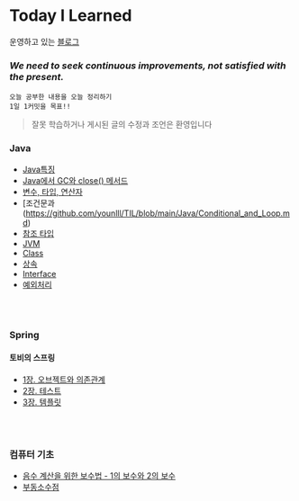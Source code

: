 # Today I Learned
운영하고 있는 [블로그](https://youn0111.tistory.com/)
<h3><i>We need to seek continuous improvements, not satisfied with the present.</i></h3>

    오늘 공부한 내용을 오늘 정리하기
    1일 1커밋을 목표!!
    
> 잘못 학습하거나 게시된 글의 수정과 조언은 환영입니다
    
### Java
* [Java특징](https://github.com/younlll/TIL/blob/main/Java/Java_Features.md)
* [Java에서 GC와 close() 메서드](https://github.com/younlll/TIL/blob/main/Java/About_GC_and_the_close_method.md)
* [변수, 타입, 연산자](https://github.com/younlll/TIL/blob/main/Java/variable_type_operator.md)
* [조건문과 (https://github.com/younlll/TIL/blob/main/Java/Conditional_and_Loop.md)
* [참조 타입](https://github.com/younlll/TIL/blob/main/Java/Reference_type.md)
* [JVM](https://github.com/younlll/TIL/blob/main/Java/JVM.md)
* [Class](https://github.com/younlll/TIL/blob/main/Java/Class.md)
* [상속](https://github.com/younlll/TIL/blob/main/Java/Inheritance.md)
* [Interface](https://github.com/younlll/TIL/blob/main/Java/Interface.md)
* [예외처리](https://github.com/younlll/TIL/blob/main/Java/Exception.md)

</br></br>

### Spring
####  토비의 스프링
* [1장. 오브젝트와 의존관계](https://github.com/younlll/TIL/tree/main/Toby_Spring3.1/Chapter1_Objects_and_Dependencies)
* [2장. 테스트](https://github.com/younlll/TIL/tree/main/Toby_Spring3.1/Chapter2_Test)
* [3장. 템플릿](https://github.com/younlll/TIL/tree/main/Toby_Spring3.1/Chapter3_Template)

</br></br>

### 컴퓨터 기초
* [음수 계산을 위한 보수법 - 1의 보수와 2의 보수](https://github.com/younlll/TIL/blob/main/Computer_Basic/one_complement_and_two_complement.md)
* [부동소수점](https://github.com/younlll/TIL/blob/main/Computer_Basic/Floating_Point.md)
